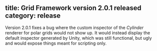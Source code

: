 title: Grid Framework version 2.0.1 released
category: release
---

Version 2.0.1 fixes a bug where the custom inspector of the *Cylinder* renderer
for polar  grids  would  not show  up.  It would  instead  display  the default
inspector generated by Unity,  which was  still functional,  but ugly and would
expose things meant for scripting only.
